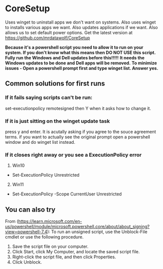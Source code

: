 # CoreSetup
Uses winget to uninstall apps we don't want on systems.
Also uses winget to installs various apps we want.
Also updates applications if we want.
Also allows us to set default power options.
Get the latest version at https://github.com/mrdatawolf/CoreSetup

**Because it's a powershell script you need to allow it to run on your system.  If you don't know what this means then DO NOT USE this script.**
**Fully run the Windows and Dell updates before this!!!!!** 
**It needs the Windows updates to be done and Dell apps will be removed.**
**To minimize issues - Open a powershell prompt first and type winget list.  Answer yes.**

## Common solutions for first runs
### If it fails saying scripts can't be run:
set-executionpolicy remotesigned 
then Y when it asks how to change it.
### If it is just sitting on the winget update task 
press y and enter.  It is acutally asking if you agree to the souce agreement terms. if you want to actually see the original prompt open a powershell window and do winget list instead.
### If it closes right away or you see a ExecutionPolicy error
1. Win10
* Set-ExecutionPolicy Unrestricted
2. Win11
* Set-ExecutionPolicy -Scope CurrentUser Unrestricted

## You can also try
From (https://learn.microsoft.com/en-us/powershell/module/microsoft.powershell.core/about/about_signing?view=powershell-7.4):
To run an unsigned script, use the Unblock-File cmdlet or use the following procedure.
1. Save the script file on your computer.
2. Click Start, click My Computer, and locate the saved script file.
3. Right-click the script file, and then click Properties.
4. Click Unblock. 